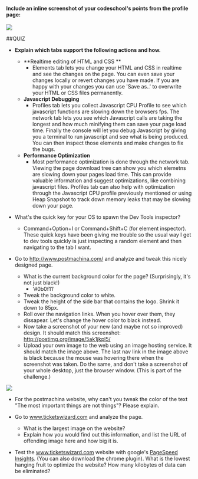 #### Include an inline screenshot of your codeschool's points from the profile page:

<img src="http://s29.postimg.org/z4sav2qiv/Screen_Shot_2014_04_08_at_6_28_44_PM.png" />

<!-- Modify the Markdown to include your answers. Don't delete the questions! -->

##QUIZ
* **Explain which tabs support the following actions and how.**
  * **Realtime editing of HTML and CSS **
  	 * Elements tab lets you change your HTML and CSS in realtime and see the changes on the page.  You can even save your changes locally or revert changes you have made.  If you are happy with your changes you can use 'Save as..' to overwrite your HTML or CSS files permanently.
  * **Javascript Debugging**
  	 * Profiles tab lets you collect Javascript CPU Profile to see which javascript functions are slowing down the browsers fps.  The network tab lets you see which Javascript calls are taking the longest and how much minifying them can save your page load time.  Finally the console will let you debug Javascript by giving you a terminal to run javascript and see what is being produced.  You can then inspect those elements and make changes to fix the bugs.
  * **Performance Optimization**
   	* Most performance optimization is done through the network tab.  Viewing the page download tree can show you which elemetns are slowing down your pages load time.  This can provide valuable information and suggest optimizations, like combining javascript files.  Profiles tab can also help with optimization through the Javascript CPU profile previously mentioned or using Heap Snapshot to track down memory leaks that may be slowing down your page.

* What's the quick key for your OS to spawn the Dev Tools inspector?
	 * Command+Option+I or Command+Shift+C (for element inspector).  These quick keys have been giving me trouble so the usual way I get to dev tools quickly is just inspecting a random element and then navigating to the tab I want.

* Go to http://www.postmachina.com/ and analyze and tweak this nicely designed page.
  * What is the current background color for the page?  (Surprisingly, it's not just black!)
	* '#0b0f11'
  * Tweak the background color to white.
  * Tweak the height of the side bar that contains the logo.  Shrink it down to 85px.
  * Roll over the navigation links.  When you hover over them, they dissapear.  Let's change the hover color to black instead.
  * Now take a screenshot of your new (and maybe not so improved) design.  It should match this screenshot: http://postimg.org/image/5ak1jkpl5/
  * Upload your own image to the web using an image hosting service.  It should match the image above. The last nav link in the image above is black because the mouse was hovering there when the screenshot was taken. Do the same, and don't take a screenshot of your whole desktop, just the browser window. (This is part of the challenge.)

<img src="http://s22.postimg.org/5nl9szwbl/Screen_Shot_2014_04_08_at_10_32_56_PM.png" />

* For the postmachina website, why can't you tweak the color of the text "The most important things are not things"?  Please explain.

* Go to www.ticketswizard.com and analyze the page.  
  * What is the largest image on the website? 
  * Explain how you would find out this information, and list the URL of offending image here and how big it is.

* Test the www.ticketswizard.com website with google's [PageSpeed Insights](http://www.ticketswizard.com/).  (You can also download the chrome plugin).  What is the lowest hanging fruit to optimize the website?  How many kilobytes of data can be eliminated?
